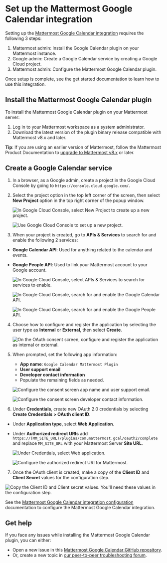 # Set up the Mattermost Google Calendar integration

Setting up the [Mattermost Google Calendar integration]() requires the following 3 steps:

1. Mattermost admin: Install the Google Calendar plugin on your Mattermost instance.
2. Google admin: Create a Google Calendar service by creating a Google Cloud project.
3. Mattermost admin: Configure the Mattermost Google Calendar plugin.

Once setup is complete, see the get started documentation to learn how to use this integration.

## Install the Mattermost Google Calendar plugin

To install the Mattermost Google Calendar plugin on your Mattermost server:

1. Log in to your Mattermost workspace as a system administrator.
2. Download the latest version of the plugin binary release compatible with Mattermost v8.x and later.

**Tip**: If you are using an earlier version of Mattermost, follow the Mattermost Product Documentation to [upgrade to Mattermost v8.x](https://docs.mattermost.com/upgrade/upgrading-mattermost-server.html) or later.

## Create a Google Calendar service

1. In a browser, as a Google admin, create a project in the Google Cloud Console by going to `https://console.cloud.google.com/`.
2. Select the project option in the top left corner of the screen, then select **New Project** option in the top right corner of the popup window.

    ![In Google Cloud Console, select New Project to create up a new project.](google-cloud-console-create-project.png)

    ![Use Google Cloud Console to set up a new project.](google-cloud-console-new-project.png)

3. When your project is created, go to **APIs & Services** to search for and enable the following 2 services:

  - **Google Calendar API**: Used for anything related to the calendar and events.

  - **Google People API**: Used to link your Mattermost account to your Google account.

    ![In Google Cloud Console, select APIs & Services to search for services to enable.](google-cloud-console-apis.png)

    ![In Google Cloud Console, search for and enable the Google Calendar API.](enable-google-cloud-console-google-calendar-api.png)

    ![In Google Cloud Console, search for and enable the Google People API.](enable-google-cloud-console-google-people-api.png)

4. Choose how to configure and register the application by selecting the user type as **Internal** or **External**, then select **Create**.

    ![On the OAuth consent screen, configure and register the application as internal or external.](google-cloud-console-OAuth-consent-screen.png)

5. When prompted, set the following app information:
 
    - **App name**: `Google Calendar Mattermost Plugin`
    - **User support email** 
    - **Developer contact information**
    - Populate the remaining fields as needed.

    ![Configure the consent screen app name and user support email.](google-cloud-console-app-information.png)

    ![Configure the consent screen developer contact information.](google-cloud-console-developer-contact-information.png)

6. Under **Credentials**, create new OAuth 2.0 credentials by selecting **Create Credentials > OAuth client ID**.

  - Under **Application type**, select **Web Application**.
  - Under **Authorized redirect URIs** add `https://(MM_SITE_URL)/plugins/com.mattermost.gcal/oauth2/complete` and replace `MM_SITE_URL` with your Mattermost Server **Site URL**.

    ![Under Credentials, select Web application.](google-cloud-console-web-application.png)

    ![Configure the authorized redirect URI for Mattermost.](google-cloud-console-authorized-redirect-uris.png)

7. Once the OAuth client is created, make a copy of the **Client ID** and **Client Secret** values for the configuration step.

![Copy the Client ID and Client secret values. You'll need these values in the configuration step.](google-cloud-console-OAuth-client-created.png)

See the [Mattermost Google Calendar integration configuration]() documentation to configure the Mattermost Google Calendar integration.

## Get help

If you face any issues while installing the Mattermost Google Calendar plugin, you can either:

- Open a new issue in this [Mattermost Google Calendar GitHub repository](https://github.com/mattermost/mattermost-plugin-google-calendar/issues/new).
- Or, create a new topic in [our peer-to-peer troubleshooting forum](https://forum.mattermost.com/c/trouble-shoot/16).
